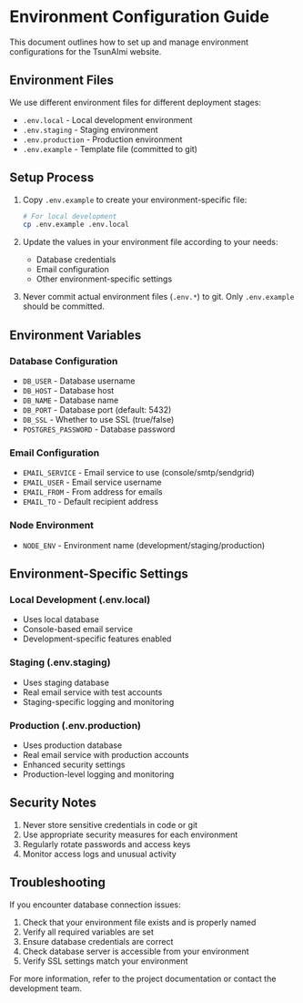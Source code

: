 # Environment Configuration Guide

This document outlines how to set up and manage environment configurations for the TsunAImi website.

## Environment Files

We use different environment files for different deployment stages:

- `.env.local` - Local development environment
- `.env.staging` - Staging environment
- `.env.production` - Production environment
- `.env.example` - Template file (committed to git)

## Setup Process

1. Copy `.env.example` to create your environment-specific file:
   ```bash
   # For local development
   cp .env.example .env.local
   ```

2. Update the values in your environment file according to your needs:
   - Database credentials
   - Email configuration
   - Other environment-specific settings

3. Never commit actual environment files (`.env.*`) to git. Only `.env.example` should be committed.

## Environment Variables

### Database Configuration
- `DB_USER` - Database username
- `DB_HOST` - Database host
- `DB_NAME` - Database name
- `DB_PORT` - Database port (default: 5432)
- `DB_SSL` - Whether to use SSL (true/false)
- `POSTGRES_PASSWORD` - Database password

### Email Configuration
- `EMAIL_SERVICE` - Email service to use (console/smtp/sendgrid)
- `EMAIL_USER` - Email service username
- `EMAIL_FROM` - From address for emails
- `EMAIL_TO` - Default recipient address

### Node Environment
- `NODE_ENV` - Environment name (development/staging/production)

## Environment-Specific Settings

### Local Development (.env.local)
- Uses local database
- Console-based email service
- Development-specific features enabled

### Staging (.env.staging)
- Uses staging database
- Real email service with test accounts
- Staging-specific logging and monitoring

### Production (.env.production)
- Uses production database
- Real email service with production accounts
- Enhanced security settings
- Production-level logging and monitoring

## Security Notes

1. Never store sensitive credentials in code or git
2. Use appropriate security measures for each environment
3. Regularly rotate passwords and access keys
4. Monitor access logs and unusual activity

## Troubleshooting

If you encounter database connection issues:

1. Check that your environment file exists and is properly named
2. Verify all required variables are set
3. Ensure database credentials are correct
4. Check database server is accessible from your environment
5. Verify SSL settings match your environment

For more information, refer to the project documentation or contact the development team. 